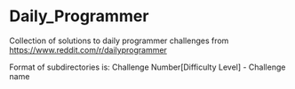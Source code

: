 # Daily_Programmer
Collection of solutions to daily programmer challenges from https://www.reddit.com/r/dailyprogrammer

Format of subdirectories is: Challenge Number[Difficulty Level] - Challenge name
